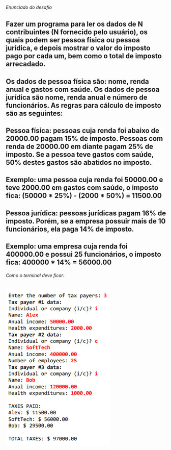 ###### Enunciado do desafio

## Fazer um programa para ler os dados de N contribuintes (N fornecido pelo usuário), os quais podem ser pessoa física ou pessoa jurídica, e depois mostrar o valor do imposto pago por cada um, bem como o total de imposto arrecadado.
## Os dados de pessoa física são: nome, renda anual e gastos com saúde. Os dados de pessoa jurídica são nome, renda anual e número de funcionários. As regras para cálculo de imposto são as seguintes:
## Pessoa física: pessoas cuja renda foi abaixo de 20000.00 pagam 15% de imposto. Pessoas com renda de 20000.00 em diante pagam 25% de imposto. Se a pessoa teve gastos com saúde, 50% destes gastos são abatidos no imposto. 
## Exemplo: uma pessoa cuja renda foi 50000.00 e teve 2000.00 em gastos com saúde, o imposto fica: (50000 * 25%) - (2000 * 50%) = 11500.00
## Pessoa jurídica: pessoas jurídicas pagam 16% de imposto. Porém, se a empresa possuir mais de 10 funcionários, ela paga 14% de imposto. 
## Exemplo: uma empresa cuja renda foi 400000.00 e possui 25 funcionários, o imposto fica: 400000 * 14% = 56000.00

###### Como o terminal deve ficar:
![img.png](img.png)




